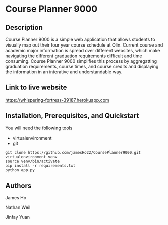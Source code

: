 # Course Planner 9000

## Description

Course Planner 9000 is a simple web application that allows students to visually map out their four year course schedule at Olin. Current course and academic major information is spread over different websites, which make navigating the different graduation requirements difficult and time consuming. Course Planner 9000 simplifies this process by aggregatting graduation requirements, course times, and course credits and displaying the information in an interative and understandable way.

## Link to live website

https://whispering-fortress-39187.herokuapp.com

## Installation, Prerequisites, and Quickstart
You will need the following tools
- virtualenvironment
- git

```
git clone https://github.com/jamesHo22/CoursePlanner9000.git
virtualenvironment venv
source venv/bin/activate
pip install -r requirements.txt
python app.py
```

## Authors
James Ho

Nathan Weil

Jinfay Yuan
